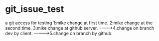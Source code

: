 # git_issue_test
a git access for testing
1:mike change at first time.
2:mike change at the second time.
3:mike change at github server.
---->4.change on branch dev by client.
----->5.change on branch by github.
